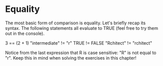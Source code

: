 # Equality

The most basic form of comparison is equality. Let's briefly recap its syntax. The following statements all evaluate to TRUE (feel free to try them out in the console).

3 == (2 + 1)
"intermediate" != "r"
TRUE != FALSE
"Rchitect" != "rchitect"

Notice from the last expression that R is case sensitive: "R" is not equal to "r". Keep this in mind when solving the exercises in this chapter!
